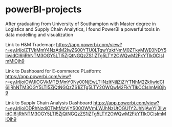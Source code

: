 # powerBI-projects
After graduating from University of Southampton with Master degree in Logistics and Supply Chain Analytics, I found PowerBI a powerful tools in data modelling and visualization

Link to H&M Trademap: https://app.powerbi.com/view?r=eyJrIjoiZTVkMmY4NzAtM2IwZS00YTU0LTgwYzktNmM0ZTkyMWE0NDY5IiwidCI6IjRhNTM3OGY5LTI5ZjQtNGQzZS1iZTg5LTY2OWQwM2FkYTlkOCIsImMiOjh9

Link to Dashboard for E-commerce PLatform: https://app.powerbi.com/view?r=eyJrIjoiOWJlOGVkMTEtMmY0Ny00NjEwLTliNzItNjljZjZlYTNhM2ZkIiwidCI6IjRhNTM3OGY5LTI5ZjQtNGQzZS1iZTg5LTY2OWQwM2FkYTlkOCIsImMiOjh9

Link to Supply Chain Analysis Dashboard
https://app.powerbi.com/view?r=eyJrIjoiODRhNzdjOTMtMzVjYS00OWVmLWJhNzUtOGU1Y2JhNjAwYjI3IiwidCI6IjRhNTM3OGY5LTI5ZjQtNGQzZS1iZTg5LTY2OWQwM2FkYTlkOCIsImMiOjh9
